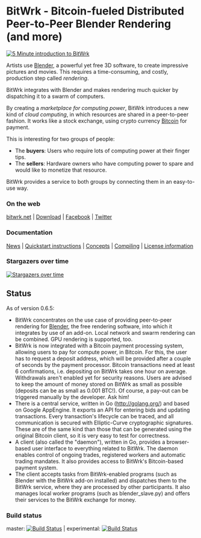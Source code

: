 BitWrk - Bitcoin-fueled Distributed Peer-to-Peer Blender Rendering (and more)
=============================================================================

[![5 Minute introduction to BitWrk](https://img.youtube.com/vi/KmwcxwhIRr0/0.jpg)](https://www.youtube.com/watch?v=KmwcxwhIRr0)

Artists use [Blender](http://blender.org), a powerful yet free 3D software, to create impressive
pictures and movies. This requires a time-consuming, and costly, production step called _rendering_.

BitWrk integrates with Blender and makes rendering much quicker by dispatching it to a swarm of
computers. 

By creating a _marketplace for computing power_, BitWrk introduces a new kind of
_cloud computing_, in which resources are shared in a peer-to-peer fashion. It
works like a stock exchange, using crypto currency [Bitcoin](https://bitcoin.org/)
for payment.

This is interesting for two groups of people:
- The **buyers**: Users who require lots of computing power at their finger tips.
- The **sellers**: Hardware owners who have computing power to spare and would like to
  monetize that resource.

BitWrk provides a service to both groups by connecting them in an easy-to-use way.

### On the web
[bitwrk.net](https://bitwrk.net/) | [Download](https://github.com/indyjo/bitwrk/releases) | [Facebook](https://www.facebook.com/bitwrk) | [Twitter](https://twitter.com/BitWrk)

### Documentation
[News](NEWS.md) | [Quickstart instructions](QUICKSTART.md) | [Concepts](CONCEPTS.md) | [Compiling](COMPILING.md) | [License information](COPYING)

### Stargazers over time

[![Stargazers over time](https://starchart.cc/indyjo/bitwrk.svg)](https://starchart.cc/indyjo/bitwrk)

Status
------

As of version 0.6.5:
- BitWrk concentrates on the use case of providing peer-to-peer rendering for [Blender](http://blender.org),
  the free rendering software, into which it integrates by use of an add-on. Local network and swarm rendering
  can be combined. GPU rendering is supported, too.
- BitWrk is now integrated with a Bitcoin payment processing system, allowing users to pay for
  compute power, in Bitcoin. For this, the user has to request a deposit address, which will
  be provided after a couple of seconds by the payment processor. Bitcoin transactions need at
  least 6 confirmations, i.e. depositing on BitWrk takes one hour on average. Withdrawals aren't
  enabled yet for security reasons. Users are advised to keep the amount of money stored on BitWrk
  as small as possible (deposits can be as small as 0.001 BTC!). Of course, a pay-out can be
  triggered manually by the developer. Ask him!
- There is a central service, written in Go (http://golang.org/) and based on Google AppEngine.
  It exports an API for entering bids and updating transactions. Every transaction's lifecycle can
  be traced, and all communication is secured with Elliptic-Curve cryptographic
  signatures. These are of the same kind than those that can be generated using
  the original Bitcoin client, so it is very easy to test for correctness.
- A client (also called the "daemon"), written in Go, provides a browser-based user interface to
  everything related to BitWrk. The daemon enables control of ongoing trades, registered workers
  and automatic trading mandates. It also provides access to BitWrk's Bitcoin-based payment system.
- The client accepts tasks from BitWrk-enabled programs (such as Blender with the
  BitWrk add-on installed) and dispatches them to the BitWrk service, where they are processed by
  other participants. It also manages local worker programs (such as blender_slave.py) and offers
  their services to the BitWrk exchange for money.

### Build status
master: [![Build Status](https://travis-ci.org/indyjo/bitwrk.svg?branch=master)](https://travis-ci.org/indyjo/bitwrk)
| experimental: [![Build Status](https://travis-ci.org/indyjo/bitwrk.svg?branch=experimental)](https://travis-ci.org/indyjo/bitwrk)
